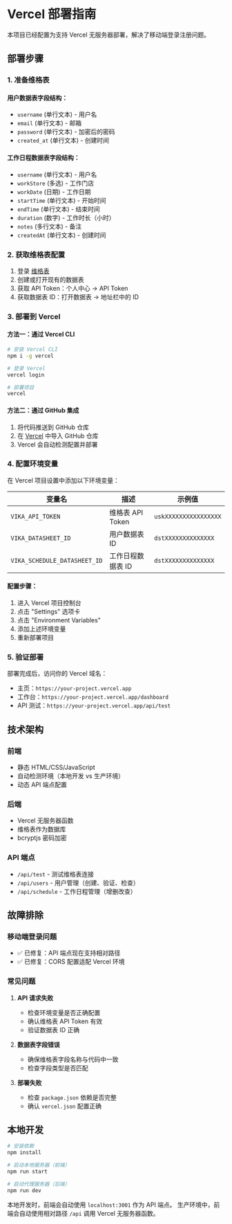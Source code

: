 # Vercel 部署指南

本项目已经配置为支持 Vercel 无服务器部署，解决了移动端登录注册问题。

## 部署步骤

### 1. 准备维格表

#### 用户数据表字段结构：
- `username` (单行文本) - 用户名
- `email` (单行文本) - 邮箱
- `password` (单行文本) - 加密后的密码
- `created_at` (单行文本) - 创建时间

#### 工作日程数据表字段结构：
- `username` (单行文本) - 用户名
- `workStore` (多选) - 工作门店
- `workDate` (日期) - 工作日期
- `startTime` (单行文本) - 开始时间
- `endTime` (单行文本) - 结束时间
- `duration` (数字) - 工作时长（小时）
- `notes` (多行文本) - 备注
- `createdAt` (单行文本) - 创建时间

### 2. 获取维格表配置

1. 登录 [维格表](https://vika.cn)
2. 创建或打开现有的数据表
3. 获取 API Token：个人中心 -> API Token
4. 获取数据表 ID：打开数据表 -> 地址栏中的 ID

### 3. 部署到 Vercel

#### 方法一：通过 Vercel CLI

```bash
# 安装 Vercel CLI
npm i -g vercel

# 登录 Vercel
vercel login

# 部署项目
vercel
```

#### 方法二：通过 GitHub 集成

1. 将代码推送到 GitHub 仓库
2. 在 [Vercel](https://vercel.com) 中导入 GitHub 仓库
3. Vercel 会自动检测配置并部署

### 4. 配置环境变量

在 Vercel 项目设置中添加以下环境变量：

| 变量名 | 描述 | 示例值 |
|--------|------|--------|
| `VIKA_API_TOKEN` | 维格表 API Token | `uskXXXXXXXXXXXXXXXX` |
| `VIKA_DATASHEET_ID` | 用户数据表 ID | `dstXXXXXXXXXXXXXX` |
| `VIKA_SCHEDULE_DATASHEET_ID` | 工作日程数据表 ID | `dstXXXXXXXXXXXXXX` |

#### 配置步骤：
1. 进入 Vercel 项目控制台
2. 点击 "Settings" 选项卡
3. 点击 "Environment Variables"
4. 添加上述环境变量
5. 重新部署项目

### 5. 验证部署

部署完成后，访问你的 Vercel 域名：

- 主页：`https://your-project.vercel.app`
- 工作台：`https://your-project.vercel.app/dashboard`
- API 测试：`https://your-project.vercel.app/api/test`

## 技术架构

### 前端
- 静态 HTML/CSS/JavaScript
- 自动检测环境（本地开发 vs 生产环境）
- 动态 API 端点配置

### 后端
- Vercel 无服务器函数
- 维格表作为数据库
- bcryptjs 密码加密

### API 端点
- `/api/test` - 测试维格表连接
- `/api/users` - 用户管理（创建、验证、检查）
- `/api/schedule` - 工作日程管理（增删改查）

## 故障排除

### 移动端登录问题
- ✅ 已修复：API 端点现在支持相对路径
- ✅ 已修复：CORS 配置适配 Vercel 环境

### 常见问题

1. **API 请求失败**
   - 检查环境变量是否正确配置
   - 确认维格表 API Token 有效
   - 验证数据表 ID 正确

2. **数据表字段错误**
   - 确保维格表字段名称与代码中一致
   - 检查字段类型是否匹配

3. **部署失败**
   - 检查 `package.json` 依赖是否完整
   - 确认 `vercel.json` 配置正确

## 本地开发

```bash
# 安装依赖
npm install

# 启动本地服务器（前端）
npm run start

# 启动代理服务器（后端）
npm run dev
```

本地开发时，前端会自动使用 `localhost:3001` 作为 API 端点。
生产环境中，前端会自动使用相对路径 `/api` 调用 Vercel 无服务器函数。